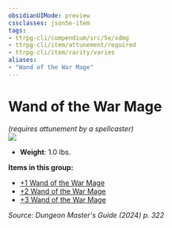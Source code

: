 ```yaml
---
obsidianUIMode: preview
cssclasses: json5e-item
tags:
- ttrpg-cli/compendium/src/5e/xdmg
- ttrpg-cli/item/attunement/required
- ttrpg-cli/item/rarity/varies
aliases: 
- "Wand of the War Mage"
---
```

# Wand of the War Mage
*(requires attunement by a spellcaster)*  
![](Mechanics/items/img/wand-of-the-war-mage.webp#right)

- **Weight**: 1.0 lbs.

**Items in this group:**

- [+1 Wand of the War Mage](Mechanics/items/1-wand-of-the-war-mage-xdmg.md)
- [+2 Wand of the War Mage](Mechanics/items/2-wand-of-the-war-mage-xdmg.md)
- [+3 Wand of the War Mage](Mechanics/items/3-wand-of-the-war-mage-xdmg.md)

*Source: Dungeon Master's Guide (2024) p. 322*